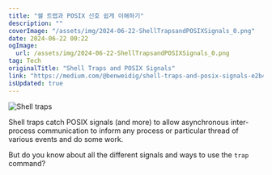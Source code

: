 ```yaml
---
title: "쉘 트랩과 POSIX 신호 쉽게 이해하기"
description: ""
coverImage: "/assets/img/2024-06-22-ShellTrapsandPOSIXSignals_0.png"
date: 2024-06-22 00:22
ogImage: 
  url: /assets/img/2024-06-22-ShellTrapsandPOSIXSignals_0.png
tag: Tech
originalTitle: "Shell Traps and POSIX Signals"
link: "https://medium.com/@benweidig/shell-traps-and-posix-signals-e2b453c04db6"
isUpdated: true
---
```







![Shell traps](/assets/img/2024-06-22-ShellTrapsandPOSIXSignals_0.png)

Shell traps catch POSIX signals (and more) to allow asynchronous inter-process communication to inform any process or particular thread of various events and do some work.

But do you know about all the different signals and ways to use the `trap` command?
